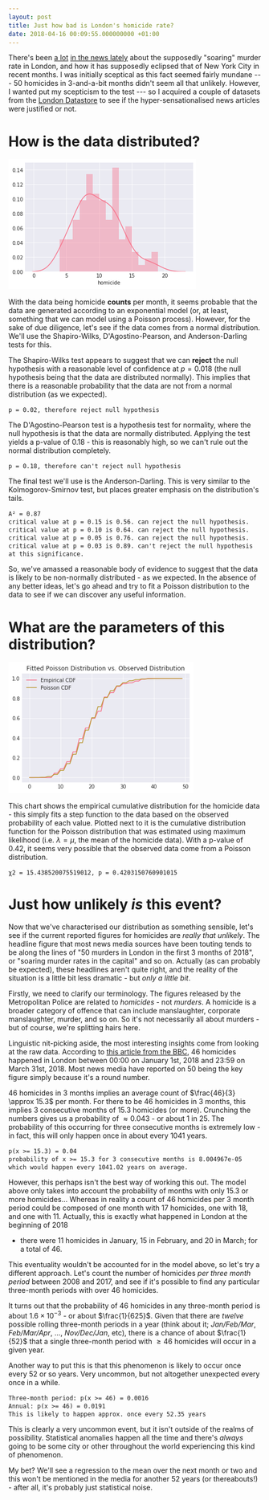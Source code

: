 ```yaml
---
layout: post
title: Just how bad is London's homicide rate?
date: 2018-04-16 00:09:55.000000000 +01:00
---
```


There's been [a lot][std] [in the news lately][bbc] about the supposedly
"soaring" murder rate in London, and how it has supposedly eclipsed that of New
York City in recent months. I was initially sceptical as this fact seemed fairly
mundane --- 50 homicides in 3-and-a-bit months didn't seem all that unlikely.
However, I wanted put my scepticism to the test --- so I acquired a couple of
datasets from the [London Datastore][data] to see if the hyper-sensationalised
news articles were justified or not.

[std]: https://www.standard.co.uk/news/crime/the-55-murder-investigations-launched-in-london-this-year-as-death-toll-continues-to-rise-a3807186.html
[bbc]: http://www.bbc.co.uk/news/uk-england-london-43610936
[data]: https://data.london.gov.uk/dataset/recorded_crime_associated

<!-- more -->

# How is the data distributed?

![Distribution plot of data](/images/distribution_kde.png)

With the data being homicide **counts** per month, it seems probable that the
data are generated according to an exponential model (or, at least, something
that we can model using a Poisson process). However, for the sake of due
diligence, let's see if the data comes from a normal distribution. We'll use the
Shapiro-Wilks, D'Agostino-Pearson, and Anderson-Darling tests for this.

The Shapiro-Wilks test appears to suggest that we can **reject** the null
hypothesis with a reasonable level of confidence at $p = 0.018$ (the null
hypothesis being that the data are distributed normally). This implies that
there is a reasonable probability that the data are not from a normal
distribution (as we expected).

```
p = 0.02, therefore reject null hypothesis
```

The D'Agostino-Pearson test is a hypothesis test for normality, where the null
hypothesis is that the data are normally distributed. Applying the test yields a
p-value of 0.18 - this is reasonably high, so we can't rule out the normal
distribution completely.

```
p = 0.18, therefore can't reject null hypothesis
```

The final test we'll use is the Anderson-Darling. This is very similar to the
Kolmogorov-Smirnov test, but places greater emphasis on the distribution's
tails.

```
A² = 0.87
critical value at p = 0.15 is 0.56. can reject the null hypothesis.
critical value at p = 0.10 is 0.64. can reject the null hypothesis.
critical value at p = 0.05 is 0.76. can reject the null hypothesis.
critical value at p = 0.03 is 0.89. can't reject the null hypothesis at this significance.
```

So, we've amassed a reasonable body of evidence to suggest that the data is
likely to be non-normally distributed - as we expected. In the absence of any
better ideas, let's go ahead and try to fit a Poisson distribution to the data
to see if we can discover any useful information.


# What are the parameters of this distribution?

![Poisson CDF of data](/images/cdf_ecdf.png)

This chart shows the empirical cumulative distribution for the homicide data -
this simply fits a step function to the data based on the observed probability
of each value. Plotted next to it is the cumulative distribution function for
the Poisson distribution that was estimated using maximum likelihood (i.e.
$\lambda = \mu$, the mean of the homicide data). With a p-value of $0.42$, it
seems very possible that the observed data come from a Poisson distribution.

```
χ2 = 15.438520075519012, p = 0.4203150760901015
```


# Just how unlikely *is* this event?

Now that we've characterised our distribution as something sensible, let's see
if the current reported figures for homicides are *really that unlikely*. The
headline figure that most news media sources have been touting tends to be along
the lines of "$50$ murders in London in the first 3 months of 2018", or "soaring
murder rates in the capital" and so on. Actually (as can probably be expected),
these headlines aren't quite right, and the reality of the situation is a little
bit less dramatic - but *only a little bit*.

Firstly, we need to clarify our terminology. The figures released by the
Metropolitan Police are related to *homicides* - not *murders*. A homicide is a
broader category of offence that can include manslaughter, corporate
manslaughter, murder, and so on. So it's not necessarily all about murders - but
of course, we're splitting hairs here.

Linguistic nit-picking aside, the most interesting insights come from looking at
the raw data. According to [this article from the BBC][1], $46$ homicides
happened in London between 00:00 on January 1st, 2018 and 23:59 on March 31st,
2018. Most news media have reported on $50$ being the key figure simply because
it's a round number.

46 homicides in 3 months implies an average count of $\frac{46}{3} \approx 15.3$
per month. For there to be 46 homicides in 3 months, this implies 3 consecutive
months of $15.3$ homicides (or more). Crunching the numbers gives us a
probability of $\approx 0.043$ - or about $1$ in $25$. The probability of this
occurring for three consecutive months is extremely low - in fact, this will
only happen once in about every $1041$ years.

[1]: http://www.bbc.co.uk/news/uk-43640475


```
p(x >= 15.3) = 0.04
probability of x >= 15.3 for 3 consecutive months is 8.004967e-05
which would happen every 1041.02 years on average.
```

However, this perhaps isn't the best way of working this out. The model above
only takes into account the probability of  months with only $15.3$ or more
homicides... Whereas in reality a count of $46$ homicides per 3 month period
could be composed of one month with $17$ homicides, one with $18$, and one with
$11$. Actually, this is exactly what happened in London at the beginning of 2018
- there were $11$ homicides in January, $15$ in February, and $20$ in March; for
a total of $46$.

This eventuality wouldn't be accounted for in the model above, so let's try a
different approach. Let's count the number of homicides *per three month period*
between 2008 and 2017, and see if it's possible to find any particular
three-month periods with over $46$ homicides.

It turns out that the probability of $46$ homicides in any three-month period is
about $1.6\times10^{-3}$ - or about $\frac{1}{625}$. Given that there are
*twelve* possible rolling three-month periods in a year (think about it;
*Jan/Feb/Mar*, *Feb/Mar/Apr*, ..., *Nov/Dec/Jan*, etc), there is a chance of
about $\frac{1}{52}$ that a single three-month period with $\geq 46$ homicides
will occur in a given year.

Another way to put this is that this phenomenon is likely to occur once every
$52$ or so years. Very uncommon, but not altogether unexpected every once in a
while.

```
Three-month period: p(x >= 46) = 0.0016
Annual: p(x >= 46) = 0.0191
This is likely to happen approx. once every 52.35 years
```

This is clearly a very uncommon event, but it isn't outside of the realms of
possibility. Statistical anomalies happen all the time and there's *always*
going to be some city or other throughout the world experiencing this kind of
phenomenon.

My bet? We'll see a regression to the mean over the next month or two and this
won't be mentioned in the media for another $52$ years (or thereabouts!) - after
all, it's probably just statistical noise.
